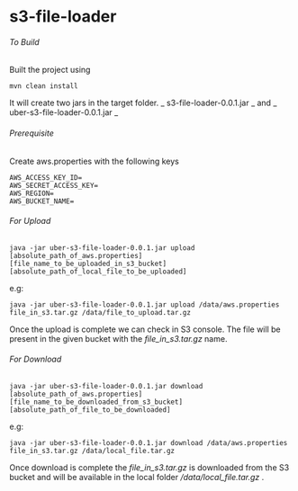 # s3-file-loader

###### To Build ######

Built the project using 

```
mvn clean install
```
It will create two jars in the target folder. _ s3-file-loader-0.0.1.jar _ and _ uber-s3-file-loader-0.0.1.jar _

###### Prerequisite ######
Create aws.properties with the following keys

```
AWS_ACCESS_KEY_ID=
AWS_SECRET_ACCESS_KEY=
AWS_REGION=
AWS_BUCKET_NAME=
```

###### For Upload ######
```
java -jar uber-s3-file-loader-0.0.1.jar upload [absolute_path_of_aws.properties] [file_name_to_be_uploaded_in_s3_bucket] [absolute_path_of_local_file_to_be_uploaded]
```
e.g:

```
java -jar uber-s3-file-loader-0.0.1.jar upload /data/aws.properties file_in_s3.tar.gz /data/file_to_upload.tar.gz
```

Once the upload is complete we can check in S3 console. The file will be present in the given bucket with the 
_file_in_s3.tar.gz_
 name.

###### For Download ######
```
java -jar uber-s3-file-loader-0.0.1.jar download [absolute_path_of_aws.properties] [file_name_to_be_downloaded_from_s3_bucket] [absolute_path_of_file_to_be_downloaded]
```
e.g:

```
java -jar uber-s3-file-loader-0.0.1.jar download /data/aws.properties file_in_s3.tar.gz /data/local_file.tar.gz
```

Once download is complete the 
_file_in_s3.tar.gz_
 is downloaded from the S3 bucket and will be available in the local folder 
 _/data/local_file.tar.gz_
 .
